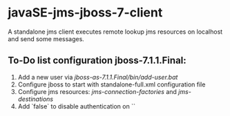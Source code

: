 <h1>javaSE-jms-jboss-7-client</h1>

<p>A standalone jms client executes remote lookup jms resources on localhost and send some messages. </p> 

<h2>To-Do list configuration jboss-7.1.1.Final:</h2>

<ol>
	<li>Add a new user via <i>jboss-as-7.1.1.Final/bin/add-user.bat</i></li>
    <li>Configure jboss to start with standalone-full.xml configuration file</li>
    <li>Configure jms resources: <i>jms-connection-factories</i> and <i>jms-destinations</i></li>
    <li>Add `<security-enabled>false</security-enabled>` to disable authentication on `<hornetq-server>`</li>
</ol>

